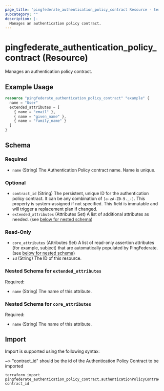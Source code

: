 ```yaml
---
page_title: "pingfederate_authentication_policy_contract Resource - terraform-provider-pingfederate"
subcategory: ""
description: |-
  Manages an authentication policy contract.
---
```


# pingfederate_authentication_policy_contract (Resource)

Manages an authentication policy contract.

## Example Usage

```terraform
resource "pingfederate_authentication_policy_contract" "example" {
  name = "User"
  extended_attributes = [
    { name = "email" },
    { name = "given_name" },
    { name = "family_name" }
  ]
}
```

<!-- schema generated by tfplugindocs -->
## Schema

### Required

- `name` (String) The Authentication Policy contract name. Name is unique.

### Optional

- `contract_id` (String) The persistent, unique ID for the authentication policy contract. It can be any combination of `[a-zA-Z0-9._-]`. This property is system-assigned if not specified. This field is immutable and will trigger a replacement plan if changed.
- `extended_attributes` (Attributes Set) A list of additional attributes as needed. (see [below for nested schema](#nestedatt--extended_attributes))

### Read-Only

- `core_attributes` (Attributes Set) A list of read-only assertion attributes (for example, subject) that are automatically populated by PingFederate. (see [below for nested schema](#nestedatt--core_attributes))
- `id` (String) The ID of this resource.

<a id="nestedatt--extended_attributes"></a>
### Nested Schema for `extended_attributes`

Required:

- `name` (String) The name of this attribute.


<a id="nestedatt--core_attributes"></a>
### Nested Schema for `core_attributes`

Required:

- `name` (String) The name of this attribute.

## Import

Import is supported using the following syntax:

~> "contract_id" should be the id of the Authentication Policy Contract to be imported

```shell
terraform import pingfederate_authentication_policy_contract.authenticationPolicyContract contract_id
```